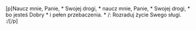 [p]Naucz mnie, Panie, * Swojej drogi, * naucz mnie, Panie, * Swojej drogi, * bo jesteś Dobry * i pełen przebaczenia. * /: Rozraduj życie Swego sługi. :/[/p]